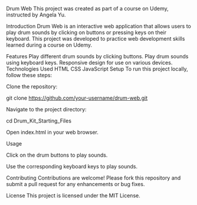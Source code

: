 Drum Web
This project was created as part of a course on Udemy, instructed by Angela Yu.

Introduction
Drum Web is an interactive web application that allows users to play drum sounds by clicking on buttons or pressing keys
on their keyboard. This project was developed to practice web development skills learned during a course on Udemy.

Features
Play different drum sounds by clicking buttons.
Play drum sounds using keyboard keys.
Responsive design for use on various devices.
Technologies Used
HTML
CSS
JavaScript
Setup
To run this project locally, follow these steps:

Clone the repository:

git clone https://github.com/your-username/drum-web.git

Navigate to the project directory:

cd Drum_Kit_Starting_Files

Open index.html in your web browser.

Usage

Click on the drum buttons to play sounds.

Use the corresponding keyboard keys to play sounds.

Contributing
Contributions are welcome! Please fork this repository and submit a pull request for any enhancements or bug fixes.

License
This project is licensed under the MIT License.
